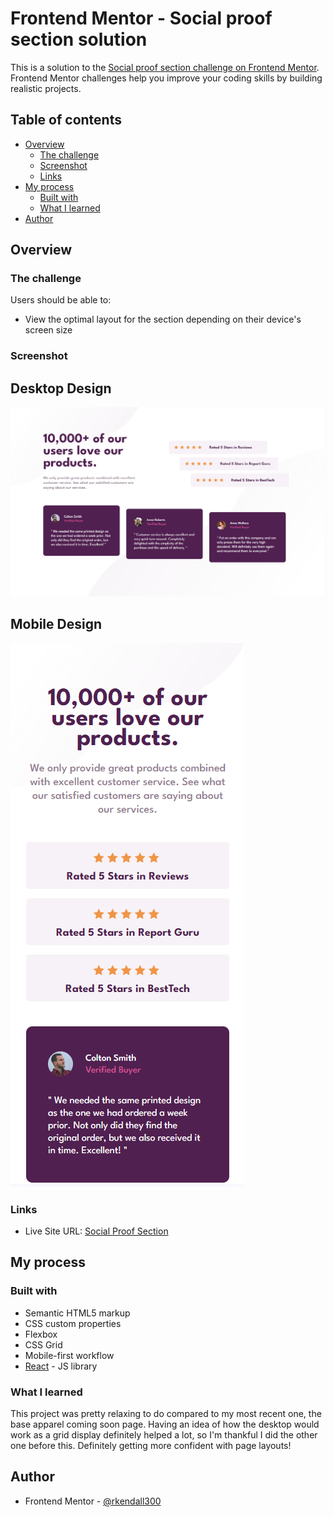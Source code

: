 # Frontend Mentor - Social proof section solution

This is a solution to the [Social proof section challenge on Frontend Mentor](https://www.frontendmentor.io/challenges/social-proof-section-6e0qTv_bA). Frontend Mentor challenges help you improve your coding skills by building realistic projects. 

## Table of contents

- [Overview](#overview)
  - [The challenge](#the-challenge)
  - [Screenshot](#screenshot)
  - [Links](#links)
- [My process](#my-process)
  - [Built with](#built-with)
  - [What I learned](#what-i-learned)
- [Author](#author)

## Overview

### The challenge

Users should be able to:

- View the optimal layout for the section depending on their device's screen size

### Screenshot

## Desktop Design
![](./desktop-design.PNG)

## Mobile Design
![](./mobile-design.PNG)

### Links

- Live Site URL: [Social Proof Section](https://rkendall300.github.io/social-proof-section/)

## My process

### Built with

- Semantic HTML5 markup
- CSS custom properties
- Flexbox
- CSS Grid
- Mobile-first workflow
- [React](https://reactjs.org/) - JS library

### What I learned

This project was pretty relaxing to do compared to my most recent one, the base apparel coming soon page. Having an idea of how the desktop would work as a grid display definitely helped a lot, so I'm thankful I did the other one before this. Definitely getting more confident with page layouts!

## Author

- Frontend Mentor - [@rkendall300](https://www.frontendmentor.io/profile/rkendall300)